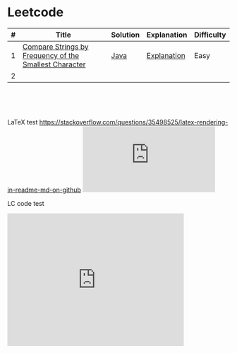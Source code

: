 # Leetcode

| # | Title | Solution | Explanation | Difficulty |
|---| ----- | -------- | ----------- | ---------- |
|1| [Compare Strings by Frequency of the Smallest Character](https://leetcode.com/problems/two-sum/) | [Java](./algorithms/cpp/compareStringsByFrequencyOfTheSmallestCharacter/CompareStringsByFrequencyOfTheSmallestCharacter.cpp) | [Explanation]() | Easy |
| 2 | | | |


<br><br><br>

LaTeX test
https://stackoverflow.com/questions/35498525/latex-rendering-in-readme-md-on-github
![equation](http://latex.codecogs.com/gif.latex?O_t%3D%5Ctext%20%7B%20Onset%20event%20at%20time%20bin%20%7D%20t)

LC code test
<iframe src="https://leetcode.com/playground/rWuvY2hN/shared" frameBorder="0" width="400" height="300">
